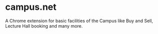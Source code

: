 # campus.net
A Chrome extension for basic facilities of the Campus like Buy and Sell, Lecture Hall booking and many more.
